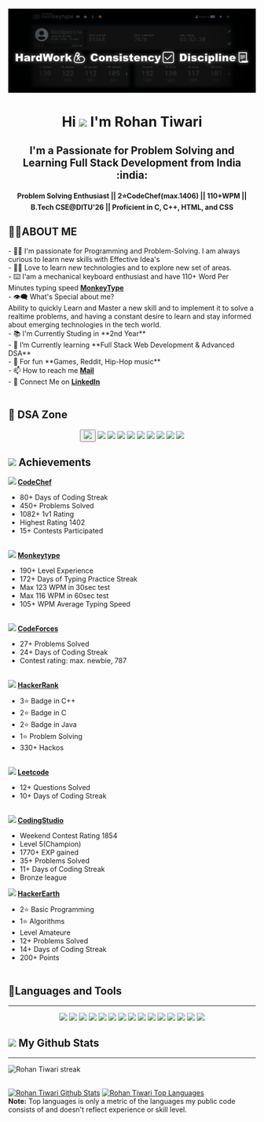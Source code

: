 <p><img src="background_1.png"></p>
<h1 align="center"> Hi <img src="https://media.tenor.com/nebZyl8oN7IAAAAi/wave-hello.gif" width="40px"> I'm <b>Rohan Tiwari</b></h1>
<h2 align="center"><b>I'm a Passionate for Problem Solving and Learning Full Stack Development from India :india:</b></h2>
<h4 align="center"><b>Problem Solving Enthusiast || 2⭐CodeChef(max.1406) || 110+WPM || B.Tech CSE@DITU'26 || Proficient in C, C++, HTML, and CSS
</b></h4> 

<h2>🙋‍♂️ABOUT ME</h2>
- 🧑‍🎓 I'm passionate for Programming and Problem-Solving. I am always curious to learn new skills with Effective Idea's<br>
- 👨‍💻 Love to learn new technologies and to explore new set of areas.<br>
- ⌨️ I'am a mechanical keyboard enthusiast and have 110+ Word Per Minutes typing speed <a href="https://monkeytype.com/profile/RonSpectre"><b>MonkeyType</b></a><br>
- 👁‍🗨 What's Special about me? <br>
Ability to quickly Learn and Master a new skill and to implement it to solve a realtime problems, and having a constant desire to learn and stay informed about emerging technologies in the tech world.<br>
- 📚 I'm Currently Studing in **2nd Year**<br>
- 📘 I’m Currently learning **Full Stack Web Development & Advanced DSA**<br>
- 🎈 For fun **Games, Reddit, Hip-Hop music**<br>
- 📫 How to reach me <a href="mailto:rohantiwari2709@gmail.com"><b>Mail</b></a><br>
- 🔗 Connect Me on <a href="https://www.linkedin.com/in/rohan-tiwarii/"><b>LinkedIn</b></a><br> <br>

<h2>💖 DSA Zone</h2>
<p align="center">
    <button><a href="https://monkeytype.com/profile/RohanTiwari">
    <img src="https://typingstats.com/partners/monkeytype.png" width="80px" height="auto"/></a></button>
    <img src="https://asset.brandfetch.io/idQVGbrvGL/idFrWdCkB5.png" width="150px" height="auto"/>
    <img src="https://img.icons8.com/?size=512&id=iCILS55mWgkT&format=png" width="80px" height="auto"/>
     <img src="https://img.icons8.com/?size=512&id=O4SEeX66BY8o&format=png" width="80px" height="auto"/>
    <img src="https://img.icons8.com/?size=512&id=YSy0lU4Y0X4z&format=png" width="80px" height="auto"/>
    <img src="https://img.icons8.com/?size=512&id=mT2bzIQRdfpR&format=png" width="80px" height="auto"/>
    <img src="https://img.icons8.com/?size=512&id=AbQBhN9v62Ob&format=png" width="80px" height="auto"/>
    <img src="https://upload.wikimedia.org/wikipedia/commons/e/e8/HackerEarth_logo.png" width="80px" height="auto"/>
    <img src="https://img.icons8.com/?size=512&id=wDGo581Ea5Nf&format=png" width="80px" height="auto"/>
    <img src="https://img.icons8.com/?size=512&id=Y5cZ2P1ox0Qd&format=png" width="80px" height="auto"/>
    
</p>

<h2><img src="https://media.tenor.com/0ENB5HuTH0gAAAAi/trophy-beker.gif" width="40px"> Achievements</h2>

<b><img src="https://media.tenor.com/A-1z4jlGrXgAAAAi/onay2.gif" width="30px"> <a href= "https://www.codechef.com/users/rohantiwari">CodeChef</a></b><br>
- 80+ Days of Coding Streak<br>
- 450+ Problems Solved<br>
- 1082+ 1v1 Rating<br>
- Highest Rating 1402<br>
- 15+ Contests Participated <br><br>

<b><img src="https://media.tenor.com/A-1z4jlGrXgAAAAi/onay2.gif" width="30px"> <a href= "https://monkeytype.com/profile/RohanTiwari">Monkeytype</a></b><br> 
- 190+ Level Experience<br>
- 172+ Days of Typing Practice Streak<br>
- Max 123 WPM in 30sec test<br>
- Max 116 WPM in 60sec test<br>
- 105+ WPM Average Typing Speed<br><br>

<b><img src="https://media.tenor.com/A-1z4jlGrXgAAAAi/onay2.gif" width="30px"> <a href= "https://codeforces.com/profile/tiwarirohan">CodeForces</a></b><br> 
- 27+ Problems Solved<br>
- 24+ Days of Coding Streak<br>
- Contest rating: max. newbie, 787<br><br>

<b><img src="https://media.tenor.com/A-1z4jlGrXgAAAAi/onay2.gif" width="30px"> <a href= "https://www.hackerrank.com/rohantiwari2709?hr_r=1">HackerRank</a></b><br> 
- 3⭐ Badge in C++<br>
- 2⭐ Badge in C<br>
- 2⭐ Badge in Java<br>
- 1⭐ Problem Solving<br>
- 330+ Hackos<br><br>

<b><img src="https://media.tenor.com/A-1z4jlGrXgAAAAi/onay2.gif" width="30px"> <a href= "https://leetcode.com/rohantiwari2709/">Leetcode</a></b><br> 
- 12+ Questions Solved<br>
- 10+ Days of Coding Streak<br><br>

<b><img src="https://media.tenor.com/A-1z4jlGrXgAAAAi/onay2.gif" width="30px"> <a href= "https://www.codingninjas.com/studio/profile/rohan_tiwari">CodingStudio</a></b><br> 
- Weekend Contest Rating 1854<br>
- Level 5(Champion)<br>
- 1770+ EXP gained<br>
- 35+ Problems Solved<br>
- 11+ Days of Coding Streak<br>
- Bronze league<br>

<b><img src="https://media.tenor.com/A-1z4jlGrXgAAAAi/onay2.gif" width="30px"> <a href= "https://www.hackerearth.com/@rohantiwari2709">HackerEarth</a></b><br> 
- 2⭐ Basic Programming<br>
- 1⭐ Algorithms<br>
- Level Amateure<br>
- 12+ Problems Solved<br>
- 14+ Days of Coding Streak<br>
- 200+ Points<br><br>

<h2>🚀Languages and Tools</h2> <hr>
<p align="center"> 
    <img src="https://img.icons8.com/?size=512&id=40669&format=png" width="80px" height="auto"/>
    <img src="https://img.icons8.com/?size=512&id=40670&format=png" width="80px" height="auto"/>
    <img src="https://img.icons8.com/?size=512&id=13679&format=png" width="80px" height="auto"/>
    <img src="https://img.icons8.com/?size=512&id=61466&format=png" width="80px" height="auto"/>
    <img src="https://img.icons8.com/?size=512&id=9OGIyU8hrxW5&format=png" width="80px" height="auto"/>
    <img src="https://img.icons8.com/?size=512&id=20906&format=png" width="80px" height="auto"/>
    <img src="https://img.icons8.com/?size=512&id=12599&format=png" width="80px" height="auto"/>
    <img src="https://img.icons8.com/?size=512&id=20909&format=png" width="80px" height="auto"/>
    <img src="https://img.icons8.com/?size=512&id=21278&format=png" width="80px" height="auto"/>
    <img src="https://img.icons8.com/?size=512&id=F6H2fsqXKBwH&format=png" width="80px" height="auto"/>
    <img src="https://img.icons8.com/?size=512&id=gXoJoyTtYXFg&format=png" width="80px" height="auto"/>
    <img src="https://img.icons8.com/?size=512&id=-5h34CbaUb09&format=png" width="80px" height="auto"/>
    <img src="https://img.icons8.com/?size=512&id=6RHskkZGRABM&format=png" width="80px" height="auto"/>
    <img src="https://img.icons8.com/?size=512&id=wUUb0NekBwse&format=png" width="80px" height="auto"/>
    <img src="https://store-images.s-microsoft.com/image/apps.60676.13510798887618339.3f24cea7-3933-4f14-9bcb-0cb1e7898ac5.f732c005-5fc9-481e-bd21-d32d2c6c5ae7" width="80px" height="auto"/>
</p>



<h2><img src="https://img.icons8.com/?size=512&id=114888&format=png" width="40px"> My Github Stats</h2>
<hr>
    <p align="centre">   <a> <img title="🔥 Get streak stats for your profile at git.io/streak-stats" alt="Rohan Tiwari streak" src="https://github-readme-streak-stats.herokuapp.com/?user=mairohanhoon&theme=black-ice&hide_border=true&stroke=0000&background=060A0CD0"/></a>
  </p>
   <br/>
<a href="https://github.com/mairohanhoon/github-readme-stats"><img alt="Rohan Tiwari Github Stats" src="https://github-readme-stats.vercel.app/api?username=mairohanhoon&show_icons=true&count_private=true&theme=react&hide_border=true&bg_color=0D1117" /></a>
  <a href="https://github.com/mairohanhoon/github-readme-stats"><img alt="Rohan Tiwari Top Languages" src="https://github-readme-stats.vercel.app/api/top-langs/?username=mairohanhoon&langs_count=8&count_private=true&layout=compact&theme=react&hide_border=true&bg_color=0D1117" /></a>
  <br/>
  <b>Note:</b> Top languages is only a metric of the languages my public code consists of and doesn't reflect experience or skill level.

<br/>
<br/>
</p>
<br>

